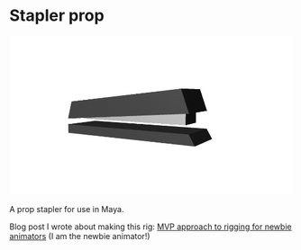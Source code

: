 # Stapler prop

![Black stapler (rough model)](stapler.png)

A prop stapler for use in Maya.

Blog post I wrote about making this rig: [MVP approach to rigging for newbie animators](https://spiii.wordpress.com/2015/04/14/mvp-approach-to-rigging-for-newbie-animators/) (I am the newbie animator!)
